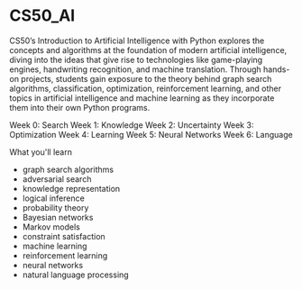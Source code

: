 # CS50_AI
CS50’s Introduction to Artificial Intelligence with Python explores the concepts and algorithms at the foundation of modern artificial intelligence, diving into the ideas that give rise to technologies like game-playing engines, handwriting recognition, and machine translation. Through hands-on projects, students gain exposure to the theory behind graph search algorithms, classification, optimization, reinforcement learning, and other topics in artificial intelligence and machine learning as they incorporate them into their own Python programs.


Week 0: Search
Week 1: Knowledge
Week 2: Uncertainty
Week 3: Optimization
Week 4: Learning
Week 5: Neural Networks
Week 6: Language

What you'll learn
-  graph search algorithms
-  adversarial search
-  knowledge representation
-  logical inference
-  probability theory
-  Bayesian networks
-  Markov models
-  constraint satisfaction
-  machine learning
-  reinforcement learning
-  neural networks
-  natural language processing
